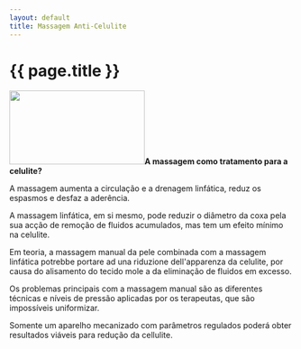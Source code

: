 ```yaml
---
layout: default
title: Massagem Anti-Celulite
---
```


# {{ page.title }}

<img src="{{ site.url }}/assets/2011/06/massagem-anti-celulite.jpg" alt="" title="Massagem Anti-Celulite" width="240" height="131" class="alignleft size-full wp-image-144" /><strong>A massagem como tratamento para a celulite?</strong>

A massagem aumenta a circulação e a drenagem linfática, reduz os espasmos e desfaz a aderência.

A massagem linfática, em si mesmo, pode reduzir o diâmetro da coxa pela sua acção de remoção de fluidos acumulados, mas tem um efeito mínimo na celulite.

Em teoria, a massagem manual da pele combinada com a massagem linfática potrebbe portare ad una riduzione dell'apparenza da celulite, por causa do alisamento do tecido mole a da eliminação de fluidos em excesso.

Os problemas principais com a massagem manual são as diferentes técnicas e níveis de pressão aplicadas por os terapeutas, que são impossíveis uniformizar.

Somente um aparelho mecanizado com parâmetros regulados poderá obter resultados viáveis para redução da cellulite.
